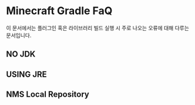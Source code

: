 # Minecraft Gradle FaQ

이 문서에서는 플러그인 혹은 라이브러리 빌드 실행 시 주로 나오는 오류에 대해 다루는 문서입니다.

## NO JDK



## USING JRE



## NMS Local Repository


